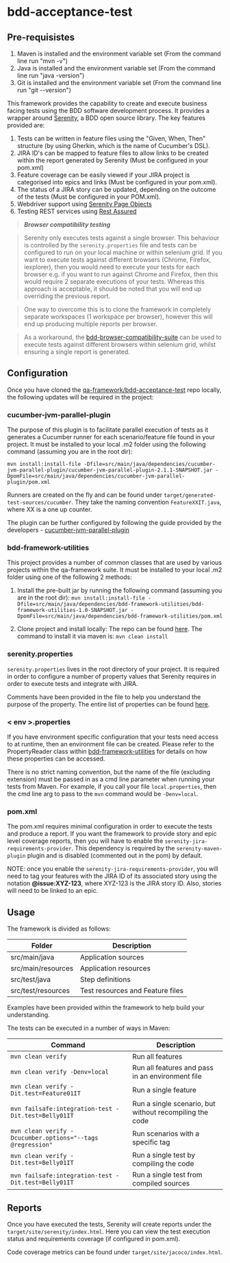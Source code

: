 bdd-acceptance-test
===================

## Pre-requisistes

1. Maven is installed and the environment variable set (From the command line run "mvn -v")
2. Java is installed and the environment variable set (From the command line run "java -version")
3. Git is installed and the environment variable set (From the command line run "git --version")


This framework provides the capability to create and execute business facing tests using the BDD software development process. It provides a wrapper around [Serenity](http://www.thucydides.info), a BDD open source library. The key features provided are:


1. Tests can be written in feature files using the "Given, When, Then" structure (by using Gherkin, which is the name of Cucumber's DSL).
2. JIRA ID's can be mapped to feature files to allow links to be created within the report generated by Serenity (Must be configured in your pom.xml)
3. Feature coverage can be easily viewed if your JIRA project is categorised into epics and links (Must be configured in your pom.xml).
4. The status of a JIRA story can be updated, depending on the outcome of the tests (Must be configured in your POM.xml).
5. Webdriver support using [Serenity Page Objects](http://serenity-bdd.info/docs/serenity/#_writing_serenity_page_objects)
6. Testing REST services using [Rest Assured](http://serenity-bdd.info/docs/serenity/#_testing_rest_with_serenity_bdd)


> ***Browser compatibility testing***

> Serenity only executes tests against a single browser. This behaviour is controlled by the `serenity.properties` file and tests can be configured to run on your local machine or within selenium grid. If you want to execute tests against different browsers (Chrome, Firefox, iexplorer), then you would need to execute your tests for each browser e.g. if you want to run against Chrome and Firefox, then this would require 2 separate executions of your tests. Whereas this approach is acceptable, it should be noted that you will end up overriding the previous report.

> One way to overcome this is to clone the framework in completely separate workspaces (1 workspace per browser), however this will end up producing multiple reports per browser.

> As a workaround, the [bdd-browser-compatibility-suite](https://gitlab.com/qa-framework/bdd-generate-browser-features-plugin) can be  used to execute tests against different browsers within selenium grid, whilst ensuring a single report is generated.


Configuration
-------------
Once you have cloned the [qa-framework/bdd-acceptance-test](https://gitlab.com/qa-framework/bdd-acceptance-test) repo locally, the following updates will be required in the project:


### cucumber-jvm-parallel-plugin
The purpose of this plugin is to facilitate parallel execution of tests as it generates a Cucumber runner for each scenario/feature file found in your project. It must be installed to your local .m2 folder using the following command (assuming you are in the root dir):

`mvn install:install-file -Dfile=src/main/java/dependencies/cucumber-jvm-parallel-plugin/cucumber-jvm-parallel-plugin-2.1.1-SNAPSHOT.jar -DpomFile=src/main/java/dependencies/cucumber-jvm-parallel-plugin/pom.xml`

Runners are created on the fly and can be found under `target/generated-test-sources/cucumber`. They take the naming convention `FeatureXXIT.java`, where XX is a one up counter.

The plugin can be further configured by following the guide provided by the developers - [cucumber-jvm-parallel-plugin](https://github.com/temyers/cucumber-jvm-parallel-plugin)


### bdd-framework-utilities
This project provides a number of common classes that are used by various projects within the qa-framework suite. It must be installed to your local .m2 folder using one of the following 2 methods:

1. Install the pre-built jar by running the following command (assuming you are in the root dir):
`mvn install:install-file -Dfile=src/main/java/dependencies/bdd-framework-utilities/bdd-framework-utilities-1.0-SNAPSHOT.jar -DpomFile=src/main/java/dependencies/bdd-framework-utilities/pom.xml`


2. Clone project and install locally:
The repo can be found [here](https://gitlab.com/qa-framework/bdd-framework-utilities).
The command to install it via maven is: `mvn clean install`


### serenity.properties
`serenity.properties` lives in the root directory of your project. It is required in order to configure a number of property values that Serenity requires in order to execute tests and integrate with JIRA.

Comments have been provided in the file to help you understand the purpose of the property. The entire list of properties can be found [here](http://serenity-bdd.info/docs/serenity/#_serenity_system_properties_and_configuration).


### < env >.properties
If you have environment specific configuration that your tests need access to at runtime, then an environment file can be created. Please refer to the PropertyReader class within [bdd-framework-utilities](https://gitlab.com/qa-framework/bdd-framework-utilities) for details on how these properties can be accessed.

There is no strict naming convention, but the name of the file (excluding extension) must be passed in as a cmd line parameter when running your tests from Maven. For example, if you call your file `local.properties`, then the cmd line arg to pass to the `mvn` command would be `-Denv=local`.


### pom.xml
The pom.xml requires minimal configuration in order to execute the tests and produce a report. If you want the framework to provide story and epic level coverage reports, then you will have to enable the `serenity-jira-requirements-provider`. This dependency is required by the `serenity-maven-plugin` plugin and is disabled (commented out in the pom) by default.

NOTE: once you enable the `serenity-jira-requirements-provider`, you will need to tag your features with the JIRA ID of its associated story using the notation **@issue:XYZ-123**, where XYZ-123 is the JIRA story ID. Also, stories will need to be linked to an epic.


Usage
-----

The framework is divided as follows:

| Folder             | Description           |
| ------------------ | --------------------- |
  src/main/java      | Application sources
  src/main/resources | Application resources
  src/test/java      | Step definitions
  src/test/resources | Test resources and Feature files


Examples have been provided within the framework to help build your understanding.

The tests can be executed in a number of ways in Maven:

| Command																| Description           |
| --------------------------------------------------------------------- | --------------------- |
  `mvn clean verify`													| Run all features
  `mvn clean verify -Denv=local`									| Run all features and pass in an environment file
  `mvn clean verify -Dit.test=Feature01IT`						| Run a single feature
  `mvn failsafe:integration-test -Dit.test=Belly01IT`			| Run a single scenario, but without recompiling the code
  `mvn clean verify -Dcucumber.options="--tags @regression"`	| Run scenarios with a specific tag
  `mvn clean verify -Dit.test=Belly01IT` | Run a single test by compiling the code 
  `mvn failsafe:integration-test -Dit.test=Belly01IT` | Run a single test from compiled sources

Reports
-------
Once you have executed the tests, Serenity will create reports under the `target/site/serenity/index.html`. Here you can view the test execution status and requirements coverage (if configured in pom.xml).

Code coverage metrics can be found under `target/site/jacoco/index.html`.
